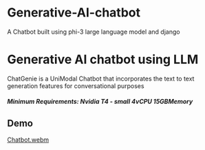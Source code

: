 # Generative-AI-chatbot
A Chatbot built using phi-3 large language model and django

# Generative AI chatbot using LLM
ChatGenie is a UniModal Chatbot that incorporates the text to text generation features for conversational purposes

##### Minimum Requirements: Nvidia T4 - small	4vCPU	15GBMemory 

## Demo

[Chatbot.webm](https://github.com/user-attachments/assets/4e86f9ae-6b09-45b6-b883-8064f53309df)
